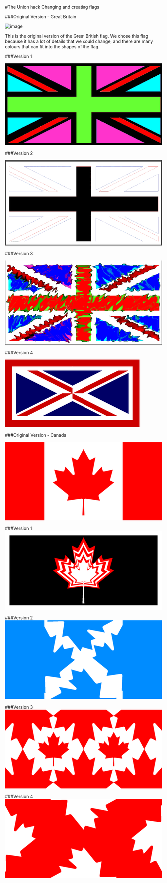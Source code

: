 #The Union hack
Changing and creating flags





###Original Version - Great Britain

![image](http://upload.wikimedia.org/wikipedia/en/thumb/a/ae/Flag_of_the_United_Kingdom.svg/300px-Flag_of_the_United_Kingdom.svg.png)

This is the original version of the Great British flag. We chose this flag because it has a lot of details that we could change, and there are many colours that can fit into the shapes of the flag.

###Version 1

![](Greatbritain/Version1.png)
 
###Version 2
 
![](Greatbritain/Version2.png)

###Version 3

![](Greatbritain/Version3.png)

###Version 4

![image](Greatbritain/Version4.png)

###Original Version - Canada

![image](Canada/canadaflag.png)

###Version 1
![image](Canada/1.png)

###Version 2
![image](Canada/2.png)

###Version 3
![image](Canada/3.png)

###Version 4
![image](Canada/4.png)

